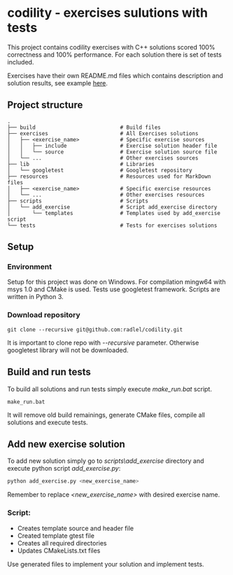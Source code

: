 # codility - exercises sulutions with tests
This project contains codility exercises with C++ solutions scored 100% correctness and 100% performance. For each solution there is set of tests included.

Exercises have their own README.md files which contains description and solution results, see example [here](exercises\binary_gap\README.md).

## Project structure
    .
    ├── build                           # Build files
    ├── exercises                       # All Exercises solutions
    │   ├── <exercise_name>             # Specific exercise sources
    │   │   ├── include                 # Exercise solution header file
    │   │   └── source                  # Exercise solution source file
    │   └── ...                         # Other exercises sources
    ├── lib                             # Libraries
    │   └── googletest                  # Googletest repository
    ├── resources                       # Resources used for MarkDown files
    │   ├── <exercise_name>             # Specific exercise resources
    │   └── ...                         # Other exercises resources
    ├── scripts                         # Scripts
    │   └── add_exercise                # Script add_exercise directory
    │       └── templates               # Templates used by add_exercise script
    └── tests                           # Tests for exercises solutions

## Setup
### Environment
Setup for this project was done on Windows. For compilation mingw64 with msys 1.0 and CMake is used. Tests use googletest framework. Scripts are written in Python 3.
### Download repository
```git
git clone --recursive git@github.com:radlel/codility.git
```
It is important to clone repo with _--recursive_ parameter. Otherwise googletest library will not be downloaded.

## Build and run tests
To build all solutions and run tests simply execute _make_run.bat_ script.
```batch
make_run.bat
```

It will remove old build remainings, generate CMake files, compile all solutions and execute tests.

## Add new exercise solution
To add new solution simply go to _scripts\add_exercise_ directory and execute python script _add_exercise.py_:
```python
python add_exercise.py <new_exercise_name>
```
Remember to replace _<new_exercise_name>_ with desired exercise name.

### Script:
- Creates template source and header file
- Created template gtest file
- Creates all required directories
- Updates CMakeLists.txt files

Use generated files to implement your solution and implement tests.

